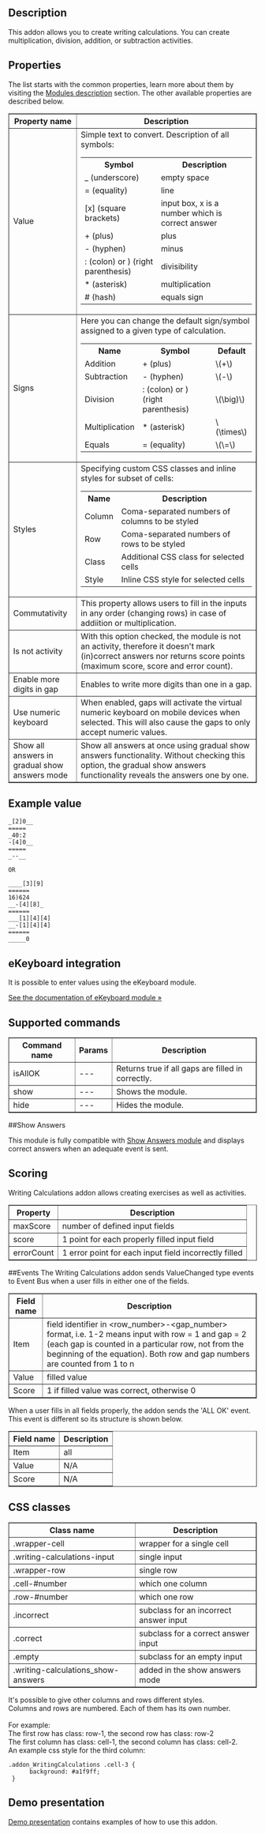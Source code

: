 ## Description
This addon allows you to create writing calculations. You can create multiplication, division, addition, or subtraction activities.


## Properties

The list starts with the common properties, learn more about them by visiting the [Modules description](https://www.mauthor.com/doc/en/page/Modules-description) section. The other available properties are described below.

<table border='1'>
    <tr>
        <th>Property name</th>
        <th>Description</th>
    </tr>
    <tr>
        <td>Value</td>
        <td>Simple text to convert. Description of all symbols:
            <table>
                <tr>
                    <th>Symbol</th>
                    <th>Description</th>
                </tr>
                <tr>
                    <td>_ (underscore)</td>
                    <td>empty space</td>
                </tr>
                <tr>
                    <td>= (equality)</td>
                    <td>line</td>
                </tr>
                <tr>
                    <td>[x] (square brackets)</td>
                    <td>input box, x is a number which is correct answer</td>
                </tr>
                <tr>
                    <td>+ (plus)</td>
                    <td>plus</td>
                </tr>
                <tr>
                    <td>- (hyphen)</td>
                    <td>minus</td>
                </tr>
                <tr>
                    <td>: (colon) or ) (right parenthesis)</td>
                    <td>divisibility</td>
                </tr>
                <tr>
                    <td>* (asterisk)</td>
                    <td>multiplication</td>
                </tr>
                <tr>
                    <td># (hash)</td>
                    <td>equals sign</td>
                </tr>
            </table>
        </td>
    </tr>
	<tr>
	<td>Signs</td>
	<td>Here you can change the default sign/symbol assigned to a given type of calculation.
		<table>
			<tr>
				<th>Name</th>
				<th>Symbol</th>
				<th>Default</th>
			</tr>
			<tr>
				<td>Addition</td>
				<td>+ (plus)</td>
				<td>\(+\)</td>
			</tr>
			<tr>
				<td>Subtraction</td>
				<td>- (hyphen)</td>
				<td>\(-\)</td>
			</tr>
			<tr>
				<td>Division</td>
				<td>: (colon) or ) (right parenthesis)</td>
				<td>\(\big)\)</td>
			</tr>
			<tr>
				<td>Multiplication</td>
				<td>* (asterisk)</td>
				<td>\(\times\)</td>
			</tr>
			<tr>
				<td>Equals</td>
				<td>= (equality)</td>
				<td>\(\=\)</td>
			</tr>
		</table>
	</td>
    </tr>
    <tr>
        <td>Styles</td>
        <td>Specifying custom CSS classes and inline styles for subset of cells:
            <table>
                <tr>
                    <th>Name</th>
                    <th>Description</th>
                </tr>
                <tr>
                    <td>Column</td>
                    <td>Coma-separated numbers of columns to be styled</td>
                </tr>
				<tr>
                    <td>Row</td>
                    <td>Coma-separated numbers of rows to be styled</td>
                </tr>
                <tr>
                    <td>Class</td>
                    <td>Additional CSS class for selected cells</td>
                </tr>
                <tr>
                    <td>Style</td>
                    <td>Inline CSS style for selected cells</td>
                </tr>
            </table>
        </td>
    </tr>
    <tr>
        <td>Commutativity</td>
        <td>This property allows users to fill in the inputs in any order (changing rows) in case of addiition or multiplication. </td>
    </tr>
    <tr>
        <td>Is not activity</td>
        <td>With this option checked, the module is not an activity, therefore it doesn't mark (in)correct answers nor returns score points (maximum score, score and error count). </td>
    </tr>
    <tr>
        <td>Enable more digits in gap</td>
        <td>Enables to write more digits than one in a gap. </td>
    </tr>
	<tr>
        <td>Use numeric keyboard</td>
        <td>When enabled, gaps will activate the virtual numeric keyboard on mobile devices when selected. This will also cause the gaps to only accept numeric values.</td>
    </tr>
    <tr>
        <td>Show all answers in gradual show answers mode</td>
        <td>Show all answers at once using gradual show answers functionality. Without checking this option, the gradual show answers functionality reveals the answers one by one.</td>
    </tr>
</table>

## Example value

    _[2]0__
    =====
    _40:2
    -[4]0__
    =====
    _--__
	
	OR
	
	____[3][9]
	======
	16)624
	__-[4][8]_
	======
	___[1][4][4]
	__-[1][4][4]
	======
	_____0

## eKeyboard integration
It is possible to enter values using the eKeyboard module. 

[See the documentation of eKeyboard module &raquo;](/doc/page/eKeyboard "eKeyboard")

## Supported commands

<table border='1'>
    <tr>
        <th>Command name</th>
        <th>Params</th>
        <th>Description</th>
    </tr>
    <tr>
        <td>isAllOK</td>
        <td>---</td>
        <td>Returns true if all gaps are filled in correctly.</td>
    </tr>
    <tr>
        <td>show</td>
        <td>---</td>
        <td>Shows the module.</td>
    </tr>
    <tr>
        <td>hide</td>
        <td>---</td>
        <td>Hides the module.</td>
    </tr>
</table>

##Show Answers

This module is fully compatible with [Show Answers module](/doc/page/Show-Answers "Show Answers module") and displays correct answers when an adequate event is sent.

## Scoring
Writing Calculations addon allows creating exercises as well as activities.

<table border='1'>
    <tr>
        <th>Property</th>
        <th>Description</th>
    </tr>
    <tr>
        <td>maxScore</td>
        <td>number of defined input fields</td>
    </tr>
    <tr>
        <td>score</td>
        <td>1 point for each properly filled input field</td>
    </tr>
    <tr>
        <td>errorCount</td>
        <td>1 error point for each input field incorrectly filled</td>
    </tr>
</table>

##Events
The Writing Calculations addon sends ValueChanged type events to Event Bus when a user fills in either one of the fields.

<table border='1'>
    <tr>
        <th>Field name</th>
        <th>Description</th>
    </tr>
    <tr>
        <td>Item</td>
        <td>field identifier in &lt;row_number&gt;-&lt;gap_number&gt; format, i.e. 1-2 means input with row = 1 and gap = 2 (each gap is counted in a particular row, not from the beginning of the equation). Both row and gap numbers are counted from 1 to n</td>
    </tr>
    <tr>
        <td>Value</td>
        <td>filled value</td>
    </tr>
    <tr>
        <td>Score</td>
        <td>1 if filled value was correct, otherwise 0</td>
    </tr>
</table>

When a user fills in all fields properly, the addon sends the 'ALL OK' event. This event is different so its structure is shown below.

<table border='1'>
    <tr>
        <th>Field name</th>
        <th>Description</th>
    </tr>
    <tr>
        <td>Item</td>
        <td>all</td>
    </tr>
    <tr>
        <td>Value</td>
        <td>N/A</td>
    </tr>
    <tr>
        <td>Score</td>
        <td>N/A</td>
    </tr>
</table>

## CSS classes

<table border='1'>
    <tr>
        <th>Class name</th>
        <th>Description</th>
    </tr>
    <tr>
        <td>.wrapper-cell</td>
        <td>wrapper for a single cell</td>
    </tr>
    <tr>
        <td>.writing-calculations-input</td>
        <td>single input</td>
    </tr>
    <tr>
        <td>.wrapper-row</td>
        <td>single row</td>
    </tr>
    <tr>
        <td>.cell-#number</td>
        <td>which one column</td>
    </tr>
    <tr>
        <td>.row-#number</td>
        <td>which one row</td>
    </tr>
    <tr>
        <td>.incorrect</td>
        <td>subclass for an incorrect answer input </td>
    </tr>
    <tr>
        <td>.correct</td>
        <td>subclass for a correct answer input </td>
    </tr>
    <tr>
        <td>.empty</td>
        <td>subclass for an empty input</td>
    </tr>
    <tr>
        <td>.writing-calculations_show-answers</td>
        <td>added in the show answers mode</td>
    </tr>
</table>

It's possible to give other columns and rows different styles.<br/>
Columns and rows are numbered. Each of them has its own number.<br/><br/>
For example:<br/>
The first row has class: row-1, the second row has class: row-2<br/>
The first column has class: cell-1, the second column has class: cell-2.<br/>
An example css style for the third column:<br/>

    .addon_WritingCalculations .cell-3 {
          background: #a1f9ff;
     }

## Demo presentation
[Demo presentation](/embed/6264148351516672 "Demo presentation") contains examples of how to use this addon.                              